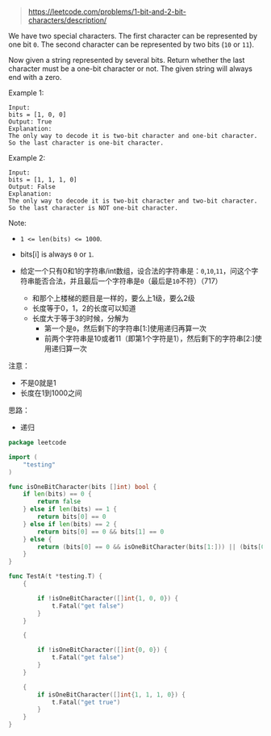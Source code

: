 > https://leetcode.com/problems/1-bit-and-2-bit-characters/description/


We have two special characters. The first character can be represented by one bit `0`. The second character can be represented by two bits (`10` or `11`).

Now given a string represented by several bits. Return whether the last character must be a one-bit character or not. The given string will always end with a zero.

Example 1:
```
Input:
bits = [1, 0, 0]
Output: True
Explanation:
The only way to decode it is two-bit character and one-bit character. So the last character is one-bit character.
```
Example 2:
```
Input:
bits = [1, 1, 1, 0]
Output: False
Explanation:
The only way to decode it is two-bit character and two-bit character. So the last character is NOT one-bit character.
```
Note:

* `1 <= len(bits) <= 1000`.
* bits[i] is always `0` or `1`.

* 给定一个只有0和1的字符串/int数组，设合法的字符串是：`0`,`10`,`11`，问这个字符串能否合法，并且最后一个字符串是`0`（最后是`10`不符）（717）
  * 和那个上楼梯的题目是一样的，要么上1级，要么2级
  * 长度等于0，1，2的长度可以知道
  * 长度大于等于3的时候，分解为
    * 第一个是`0`，然后剩下的字符串[1:]使用递归再算一次
    * 前两个字符串是10或者11（即第1个字符是1），然后剩下的字符串[2:]使用递归算一次

注意：
* 不是0就是1
* 长度在1到1000之间

思路：

* 递归

```go
package leetcode

import (
	"testing"
)

func isOneBitCharacter(bits []int) bool {
	if len(bits) == 0 {
		return false
	} else if len(bits) == 1 {
		return bits[0] == 0
	} else if len(bits) == 2 {
		return bits[0] == 0 && bits[1] == 0
	} else {
		return (bits[0] == 0 && isOneBitCharacter(bits[1:])) || (bits[0] == 1 && isOneBitCharacter(bits[2:]))
	}
}

func TestA(t *testing.T) {
	{

		if !isOneBitCharacter([]int{1, 0, 0}) {
			t.Fatal("get false")
		}
	}

	{

		if !isOneBitCharacter([]int{0, 0}) {
			t.Fatal("get false")
		}
	}

	{
		if isOneBitCharacter([]int{1, 1, 1, 0}) {
			t.Fatal("get true")
		}
	}
}

```